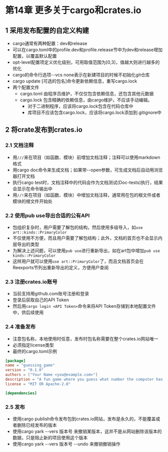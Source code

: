 # 第14章 更多关于cargo和crates.io

## 1 采用发布配置的自定义构建

* cargo通常有两种配置：dev和release
* 可以在cargo.toml中的profile.dev和profile.release节中为dev和release增加配置，以覆盖默认配置
* opt-level配置项定义优化级别，可用取值范围为[0,3]，值越大则进行越多的优化
* cargo的命令行选项--vcs none表示在新建项目的时候不初始化git仓库
* cargo update [可选的包名]命令更新依赖信息，重写cargo.lock
* 两个配置文件
  * cargo.toml 由程序员维护，不仅仅包含依赖信息，还包含其他元数据
  * cargo.lock 包含精确的依赖信息，由cargo维护，不应该手动编辑。
    * 对于二进制程序，应该将cargo.lock包含在代码仓库中
    * 库项目不应该包含cargo.lock，应该将cargo.lock添加到.gitignore中

## 2 将crate发布到crates.io

### 2.1 文档注释

* 用```///```来在项目（如函数、模块）前增加文档注释；注释可以使用markdown格式
* 用cargo doc命令来生成文档；如果带--open参数，可生成文档后自动用浏览器打开文档
* 执行cargo test时，文档注释中的代码会作为文档测试(Doc-tests)执行，结果会显示在命令输出中
* 用```//!```来在项目（如函数、模块）中增加文档注释，通常用在包的根文件或者模块的根文件开始处

### 2.2 使用pub use导出合适的公有API

* 包组织复杂时，用户需要了解包的结构，然后使用多级导入，如```use art::kinds::PrimaryColor```
* 不仅使用不方便，而且用户需要了解包结构；此外，文档的首页也不会显示内层导出的类型
* 为解决上述问题，可以使用```pub use```进行重新导出，如在art包中增加```pub use kinds::PrimaryColor```
* 这样用户就可以使用```use art::PrimaryColor```了，而且文档首页会在Reexports节列出重新导出的定义，方便用户查阅

### 2.3 注册crates.io账号

* 当前支持用github.com账号注册和登录
* 登录后获取自己的API Token
* 然后用```cargo login <API Token>```命令来将API Token存储到本地配置文件中，供后续使用

### 2.4 准备发布

* 注意包名称，本地使用时任意，发布时包名称需要在整个crates.io网站唯一
* 必须指定license类型
* 最终的cargo.toml示例

```toml
[package]
name = "guessing_game"
version = "0.1.0"
authors = ["Your Name <you@example.com>"]
description = "A fun game where you guess what number the computer has chosen."
license = "MIT OR Apache-2.0"

[dependencies]
```

### 2.5 发布

* 使用cargo publish命令发布包到crates.io网站，发布是永久的，不能覆盖或者删除已经发布的版本
* 使用cargo yark --vers 版本号  来撤销某版本，这并不是从网站删除该版本的数据，只是阻止新的项目使用这个版本
* 使用cargo yark --vers 版本号 --undo 来撤销撤销操作
